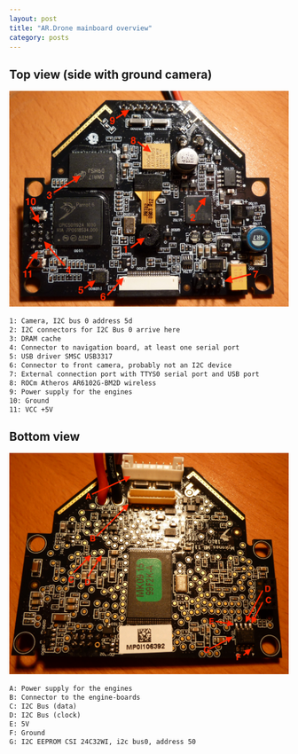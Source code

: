 ```yaml
---
layout: post
title: "AR.Drone mainboard overview"
category: posts
---
```

Top view (side with ground camera)
----------------------------------

![Top view](/images/drone/top.png)

	1: Camera, I2C bus 0 address 5d
	2: I2C connectors for I2C Bus 0 arrive here
	3: DRAM cache
	4: Connector to navigation board, at least one serial port
	5: USB driver SMSC USB3317
	6: Connector to front camera, probably not an I2C device
	7: External connection port with TTYS0 serial port and USB port
	8: ROCm Atheros AR6102G-BM2D wireless
	9: Power supply for the engines
	10: Ground
	11: VCC +5V


Bottom view
-----------
![Bottom view](/images/drone/bottom.png)

	A: Power supply for the engines
	B: Connector to the engine-boards
	C: I2C Bus (data)
	D: I2C Bus (clock)
	E: 5V
	F: Ground
	G: I2C EEPROM CSI 24C32WI, i2c bus0, address 50
